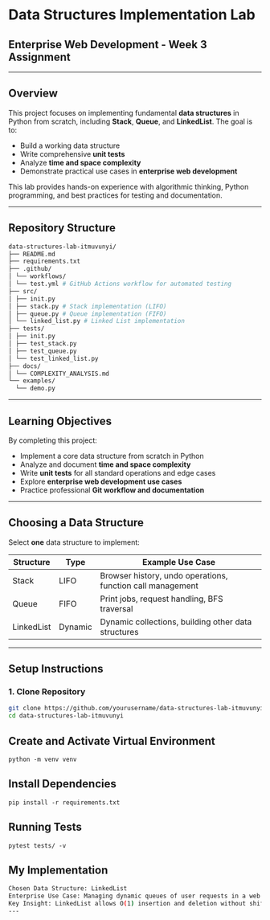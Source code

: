 # Data Structures Implementation Lab
## Enterprise Web Development - Week 3 Assignment

---

## Overview

This project focuses on implementing fundamental **data structures** in Python from scratch, including **Stack**, **Queue**, and **LinkedList**. The goal is to:

- Build a working data structure
- Write comprehensive **unit tests**
- Analyze **time and space complexity**
- Demonstrate practical use cases in **enterprise web development**

This lab provides hands-on experience with algorithmic thinking, Python programming, and best practices for testing and documentation.

---

## Repository Structure
```bash
data-structures-lab-itmuvunyi/
├── README.md
├── requirements.txt
├── .github/
│ └── workflows/
│ └── test.yml # GitHub Actions workflow for automated testing
├── src/
│ ├── init.py
│ ├── stack.py # Stack implementation (LIFO)
│ ├── queue.py # Queue implementation (FIFO)
│ └── linked_list.py # Linked List implementation
├── tests/
│ ├── init.py
│ ├── test_stack.py
│ ├── test_queue.py
│ └── test_linked_list.py
├── docs/
│ └── COMPLEXITY_ANALYSIS.md
└── examples/
  └── demo.py
```


---

## Learning Objectives

By completing this project:

- Implement a core data structure from scratch in Python
- Analyze and document **time and space complexity**
- Write **unit tests** for all standard operations and edge cases
- Explore **enterprise web development use cases**
- Practice professional **Git workflow and documentation**

---

## Choosing a Data Structure

Select **one** data structure to implement:

| Structure     | Type | Example Use Case |
|---------------|------|----------------|
| Stack         | LIFO | Browser history, undo operations, function call management |
| Queue         | FIFO | Print jobs, request handling, BFS traversal |
| LinkedList    | Dynamic | Dynamic collections, building other data structures |

>

---

## Setup Instructions

### 1. Clone Repository

```bash
git clone https://github.com/yourusername/data-structures-lab-itmuvunyi.git
cd data-structures-lab-itmuvunyi
```

## Create and Activate Virtual Environment
```
python -m venv venv
```
## Install Dependencies
```
pip install -r requirements.txt
```
## Running Tests
```
pytest tests/ -v
```
## My Implementation
```bash
Chosen Data Structure: LinkedList
Enterprise Use Case: Managing dynamic queues of user requests in a web application
Key Insight: LinkedList allows O(1) insertion and deletion without shifting elements, making it efficient for dynamic collections.
---




